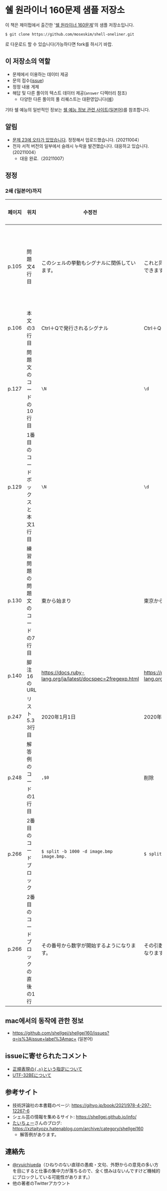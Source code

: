 # 쉘 원라이너 160문제 샘플 저장소

이 책은 제이펍에서 출간한 '[쉘 원라이너 160문제]()'의 샘플 저장소입니다.

```
$ git clone https://github.com/moseskim/shell-oneliner.git
```

로 다운로드 할 수 있습니다(가능하다면 fork를 하시기 바랍.

## 이 저장소의 역할

* 문제에서 이용하는 데이터 제공
* 문의 접수([issue](https://github.com/moseskim/shell-oneliner/issues))
* 정정 내용 게제
* 해답 및 다른 풀이의 텍스트 데이터 제공(`answer` 디렉터리 참조)
    * 다양한 다른 풀이의 풀 리퀘스트는 대환영입니다([예](https://github.com/shellgei/shellgei160/pull/34)）

기타 쉘 예능의 일반적인 정보는 [쉘 예능 정보 관련 사이트(일본어)](https://shellgei.github.io/info/)를 참조합니다.

## 알림

* [문제 23에 오타가 있었습니다](https://github.com/shellgei/shellgei160/issues/6). 정정해서 업로드했습니다. (20211004）
* 전자 서적 버전의 일부에서 슬래시 누락을 발견했습니다. 대응하고 있습니다. (20211004）
    * 대응 완료.（20211007） 

## 정정

### 2쇄 (일본어)까지

|페이지|위치|수정전|수정후|발견자/상황|코멘트(주로 우에다)|
|-----|--------------------|-------------|----------------|----------|----------|
|p.105  |問題文4行目|このシェルの挙動もシグナルに関係しています。|これと同じような挙動はシグナルでも実現できます。| [issue6](https://github.com/shellgei/shellgei160/issues/6)|たぶん私が筆を入れたときに埋め込み -> みんなスルーという状況で発生したような気が・・・|
|p.106 |本文の3行目|Ctrl＋Qで発行されるシグナル|Ctrl＋Qと同じ働きをするシグナル|同上|同上|
|p.127 |問題文のコードの10行目|`\N`|`\d`|[issue8](https://github.com/shellgei/shellgei160/issues/8)|あれ・・・なんでだろう・・・|
|p.129 |1番目のコードボックスと本文1行目|`\N`|`\d`|同上|同上|
|p.130 |練習問題の問題文のコードの7行目|東から始まり|東京から始まり|[issue9](https://github.com/shellgei/shellgei160/issues/9)|不注意でした。|
|p.140 |脚注16のURL|https://docs.ruby-lang.org/ja/latest/docspec=2fregexp.html|https://docs.ruby-lang.org/ja/latest/doc/spec=2fregexp.html|[issue10](https://github.com/shellgei/shellgei160/issues/10)|すみません!|
|p.247 |リスト5.3 3行目|2020年1月1日|2020年8月1日|[issue23](https://github.com/shellgei/shellgei160/issues/23)|不注意でした。|
|p.248 |解答例のコードの1行目|`,$0`|削除|[issue23](https://github.com/shellgei/shellgei160/issues/23)|間違いですが残っていても動くのでスルーされたようです。|
|p.266| 2番目のコードブロック | `$ split -b 1000 -d image.bmp image.bmp.` | `$ split -b 1000 image.bmp image.bmp.` | [issue27](https://github.com/shellgei/shellgei160/issues/27) | `-d`を使った没案の一部消し忘れのようです。 |
|p.266| 2番目のコードブロックの直後の1行 | その番号から数字が開始するようになります。 | その引数の番号から数字が開始するようになります。 | [issue27](https://github.com/shellgei/shellgei160/issues/27) | 同上 |


## mac에서의 동작에 관한 정보

* https://github.com/shellgei/shellgei160/issues?q=is%3Aissue+label%3Amac+ (일본어)

## issueに寄せられたコメント

* [正規表現の`{,n}`という指定について](https://github.com/shellgei/shellgei160/issues/7)
* [UTF-32BEについて](https://github.com/shellgei/shellgei160/issues/28)


## 参考サイト

* 技術評論社の本書籍のページ: https://gihyo.jp/book/2021/978-4-297-12267-6
* シェル芸の情報を集めるサイト: https://shellgei.github.io/info/
* [たいちょー](https://twitter.com/xztaityozx_001)さんのブログ: https://xztaityozx.hatenablog.com/archive/category/shellgei160
    * 解答例があります。

## 連絡先

* [@ryuichiueda](https://twitter.com/ryuichiueda)（ひねりのない直球の愚痴・文句、外野からの意見の多い方を目にすると仕事の集中力が落ちるので、全く恨みはないんですけど機械的にブロックしている可能性があります。）
* 他の著者のTwitterアカウント
